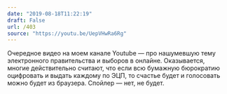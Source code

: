 ```yaml
---
date: "2019-08-18T11:22:19"
draft: False
url: /403
source: "https://youtu.be/UepVHwRa6Rg"
---
```


Очередное видео на моем канале Youtube — про нашумевшую тему электронного правительства и выборов в онлайне. Оказывается, многие действительно считают, что если всю бумажную бюрократию оцифровать и выдать каждому по ЭЦП, то счастье будет и голосовать можно будет из браузера. Спойлер — нет, не будет.
